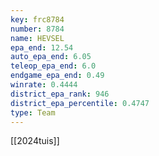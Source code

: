```yaml
---
key: frc8784
number: 8784
name: HEVSEL
epa_end: 12.54
auto_epa_end: 6.05
teleop_epa_end: 6.0
endgame_epa_end: 0.49
winrate: 0.4444
district_epa_rank: 946
district_epa_percentile: 0.4747
type: Team
---
```

[[2024tuis]]
